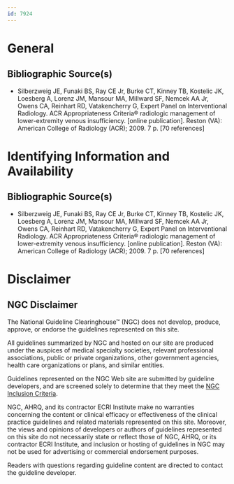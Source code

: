 ```yaml
---
id: 7924
---
```


# General

## Bibliographic Source(s)

- Silberzweig JE, Funaki BS, Ray CE Jr, Burke CT, Kinney TB, Kostelic JK, Loesberg A, Lorenz JM, Mansour MA, Millward SF, Nemcek AA Jr, Owens CA, Reinhart RD, Vatakencherry G, Expert Panel on Interventional Radiology. ACR Appropriateness Criteria® radiologic management of lower-extremity venous insufficiency. [online publication]. Reston (VA): American College of Radiology (ACR); 2009. 7 p. [70 references]

# Identifying Information and Availability

## Bibliographic Source(s)

- Silberzweig JE, Funaki BS, Ray CE Jr, Burke CT, Kinney TB, Kostelic JK, Loesberg A, Lorenz JM, Mansour MA, Millward SF, Nemcek AA Jr, Owens CA, Reinhart RD, Vatakencherry G, Expert Panel on Interventional Radiology. ACR Appropriateness Criteria® radiologic management of lower-extremity venous insufficiency. [online publication]. Reston (VA): American College of Radiology (ACR); 2009. 7 p. [70 references]

# Disclaimer

## NGC Disclaimer

The National Guideline Clearinghouse™ (NGC) does not develop, produce, approve, or endorse the guidelines represented on this site.

All guidelines summarized by NGC and hosted on our site are produced under the auspices of medical specialty societies, relevant professional associations, public or private organizations, other government agencies, health care organizations or plans, and similar entities.

Guidelines represented on the NGC Web site are submitted by guideline developers, and are screened solely to determine that they meet the [NGC Inclusion Criteria](/help-and-about/summaries/inclusion-criteria).

NGC, AHRQ, and its contractor ECRI Institute make no warranties concerning the content or clinical efficacy or effectiveness of the clinical practice guidelines and related materials represented on this site. Moreover, the views and opinions of developers or authors of guidelines represented on this site do not necessarily state or reflect those of NGC, AHRQ, or its contractor ECRI Institute, and inclusion or hosting of guidelines in NGC may not be used for advertising or commercial endorsement purposes.

Readers with questions regarding guideline content are directed to contact the guideline developer.

